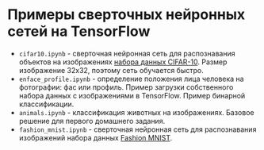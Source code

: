 # Примеры сверточных нейронных сетей на TensorFlow

- `cifar10.ipynb` - cверточная нейронная сеть для распознавания объектов на изображениях [набора данных CIFAR-10](https://www.cs.toronto.edu/~kriz/cifar.html). Размер изображение 32х32, поэтому сеть обучается быстро.
- `enface_profile.ipynb` - определение положения лица человека на фотографии: фас или профиль. Пример загрузки собственного набора данных с изображениями в TensorFlow. Пример бинарной классификации.
- `animals.ipynb` - классификация животных на изображениях. Базовое решение для первого домашнего задания.
- `fashion_mnist.ipynb` - сверточная нейронная сеть для распознавания изображений набора данных [Fashion MNIST](https://github.com/zalandoresearch/fashion-mnist).